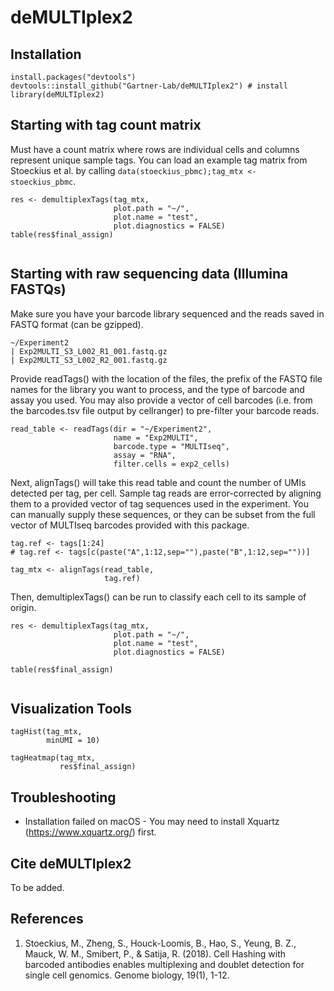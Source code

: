 # deMULTIplex2

## Installation

```
install.packages("devtools") 
devtools::install_github("Gartner-Lab/deMULTIplex2") # install
library(deMULTIplex2) 
```

## Starting with tag count matrix
Must have a count matrix where rows are individual cells and columns represent unique sample tags. You can load an example tag matrix from Stoeckius et al. by calling `data(stoeckius_pbmc);tag_mtx <- stoeckius_pbmc`.

```
res <- demultiplexTags(tag_mtx,
                       plot.path = "~/",
                       plot.name = "test",
                       plot.diagnostics = FALSE)
table(res$final_assign)
                      
```

## Starting with raw sequencing data (Illumina FASTQs)
Make sure you have your barcode library sequenced and the reads saved in FASTQ format (can be gzipped).
```
~/Experiment2
| Exp2MULTI_S3_L002_R1_001.fastq.gz
| Exp2MULTI_S3_L002_R2_001.fastq.gz
```
Provide readTags() with the location of the files, the prefix of the FASTQ file names for the library you want to process, and the type of barcode and assay you used. You may also provide a vector of cell barcodes (i.e. from the barcodes.tsv file output by cellranger) to pre-filter your barcode reads.
```
read_table <- readTags(dir = "~/Experiment2",
                       name = "Exp2MULTI",
                       barcode.type = "MULTIseq",
                       assay = "RNA",
                       filter.cells = exp2_cells)
```

Next, alignTags() will take this read table and count the number of UMIs detected per tag, per cell. Sample tag reads are error-corrected by aligning them to a provided vector of tag sequences used in the experiment. You can manually supply these sequences, or they can be subset from the full vector of MULTIseq barcodes provided with this package. 

```
tag.ref <- tags[1:24]
# tag.ref <- tags[c(paste("A",1:12,sep=""),paste("B",1:12,sep=""))]

tag_mtx <- alignTags(read_table,
                     tag.ref)
```
Then, demultiplexTags() can be run to classify each cell to its sample of origin.

```
res <- demultiplexTags(tag_mtx,
                       plot.path = "~/",
                       plot.name = "test",
                       plot.diagnostics = FALSE)
                       
table(res$final_assign)
                      
```

## Visualization Tools

```
tagHist(tag_mtx,
        minUMI = 10)
```
```
tagHeatmap(tag_mtx,
           res$final_assign)
```

## Troubleshooting

* Installation failed on macOS - You may need to install Xquartz (https://www.xquartz.org/) first.

## Cite deMULTIplex2

To be added.

## References

1. Stoeckius, M., Zheng, S., Houck-Loomis, B., Hao, S., Yeung, B. Z., Mauck, W. M., Smibert, P., & Satija, R. (2018). Cell Hashing with barcoded antibodies enables multiplexing and doublet detection for single cell genomics. Genome biology, 19(1), 1-12. 




